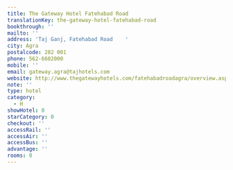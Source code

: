 ```yaml
---
title: The Gateway Hotel Fatehabad Road
translationKey: the-gateway-hotel-fatehabad-road
bookthrough: ''
mailto: ''
address: 'Taj Ganj, Fatehabad Road    '
city: Agra
postalcode: 282 001
phone: 562-6602000
mobile: ''
email: gateway.agra@tajhotels.com
website: http://www.thegatewayhotels.com/fatehabadroadagra/overview.aspx
note: ''
type: hotel
category:
  - H
showHotel: 0
starCategory: 0
checkout: ''
accessRail: ''
accessAir: ''
accessBus: ''
advantage: ''
rooms: 0
---
```

